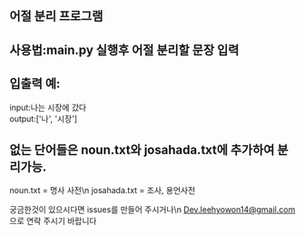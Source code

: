 **어절 분리 프로그램**
---
사용법:main.py 실행후 어절 분리할 문장 입력
---
입출력 예:
---
input:나는 시장에 갔다\
output:['나', '시장']

없는 단어들은 **noun.txt**와 **josahada.txt**에 추가하여 분리가능.
------
noun.txt = 명사 사전\n
josahada.txt = 조사, 용언사전

궁금한것이 있으시다면 issues를 만들어 주시거나\n
Dev.leehyowon14@gmail.com 으로 연락 주시기 바랍니다

